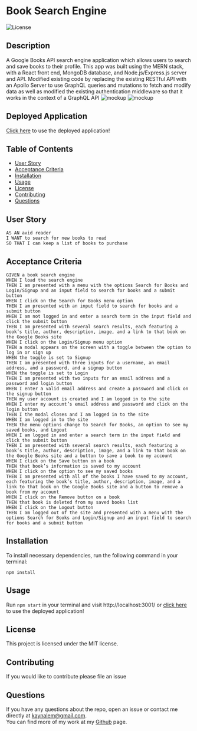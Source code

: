 # Book Search Engine
![License](https://img.shields.io/badge/License-MIT-blue.svg)

## Description
A Google Books API search engine application which allows users to search and save books to their profile.
This app was built using the MERN stack, with a React front end, MongoDB database, and Node.js/Express.js server and API. Modified existing code by replacing the existing RESTful API with an Apollo Server to use GraphQL queries and mutations to fetch and modify data as well as modified the existing authentication middleware so that it works in the context of a GraphQL API
![mockup](https://raw.githubusercontent.com/Kaynalem/book-search-engine/master/assets/images/mockup2.PNG)
![mockup](https://raw.githubusercontent.com/Kaynalem/book-search-engine/master/assets/images/mockup.PNG)
## Deployed Application
[Click here](https://kaynalem-book-search.herokuapp.com/) to use the deployed application!
## Table of Contents
* [User Story](#user-story)
* [Acceptance Criteria](#acceptance-criteria)
* [Installation](#installation)
* [Usage](#usage)
* [License](#license)
* [Contributing](#contributing)
* [Questions](#questions)
## User Story

```
AS AN avid reader
I WANT to search for new books to read
SO THAT I can keep a list of books to purchase
```

## Acceptance Criteria

```
GIVEN a book search engine
WHEN I load the search engine
THEN I am presented with a menu with the options Search for Books and Login/Signup and an input field to search for books and a submit button
WHEN I click on the Search for Books menu option
THEN I am presented with an input field to search for books and a submit button
WHEN I am not logged in and enter a search term in the input field and click the submit button
THEN I am presented with several search results, each featuring a book’s title, author, description, image, and a link to that book on the Google Books site
WHEN I click on the Login/Signup menu option
THEN a modal appears on the screen with a toggle between the option to log in or sign up
WHEN the toggle is set to Signup
THEN I am presented with three inputs for a username, an email address, and a password, and a signup button
WHEN the toggle is set to Login
THEN I am presented with two inputs for an email address and a password and login button
WHEN I enter a valid email address and create a password and click on the signup button
THEN my user account is created and I am logged in to the site
WHEN I enter my account’s email address and password and click on the login button
THEN I the modal closes and I am logged in to the site
WHEN I am logged in to the site
THEN the menu options change to Search for Books, an option to see my saved books, and Logout
WHEN I am logged in and enter a search term in the input field and click the submit button
THEN I am presented with several search results, each featuring a book’s title, author, description, image, and a link to that book on the Google Books site and a button to save a book to my account
WHEN I click on the Save button on a book
THEN that book’s information is saved to my account
WHEN I click on the option to see my saved books
THEN I am presented with all of the books I have saved to my account, each featuring the book’s title, author, description, image, and a link to that book on the Google Books site and a button to remove a book from my account
WHEN I click on the Remove button on a book
THEN that book is deleted from my saved books list
WHEN I click on the Logout button
THEN I am logged out of the site and presented with a menu with the options Search for Books and Login/Signup and an input field to search for books and a submit button
```
## Installation
To install necessary dependencies, run the following command in your terminal:
```
npm install 
```
## Usage
Run `npm start` in your terminal and visit http://localhost:3001/ or [click here](https://kaynalem-book-search.herokuapp.com/) to use the deployed application!
## License
This project is licensed under the MIT license.
## Contributing
If you would like to contribute please file an issue
## Questions
If you have any questions about the repo, open an issue or contact me directly at [kaynalem@gmail.com](mailto:kaynalem@gmail.com).  
You can find more of my work at my [Github](https://github.com/kaynalem) page.
